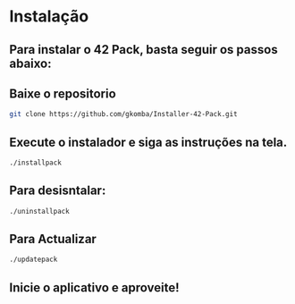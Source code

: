 # Instalação

## Para instalar o 42 Pack, basta seguir os passos abaixo:

## Baixe o repositorio
```bash
git clone https://github.com/gkomba/Installer-42-Pack.git
```

## Execute o instalador e siga as instruções na tela.
```bash
./installpack
```

## Para desisntalar:
```bash
./uninstallpack
```

## Para Actualizar
```bash
./updatepack
```

## Inicie o aplicativo e aproveite!
